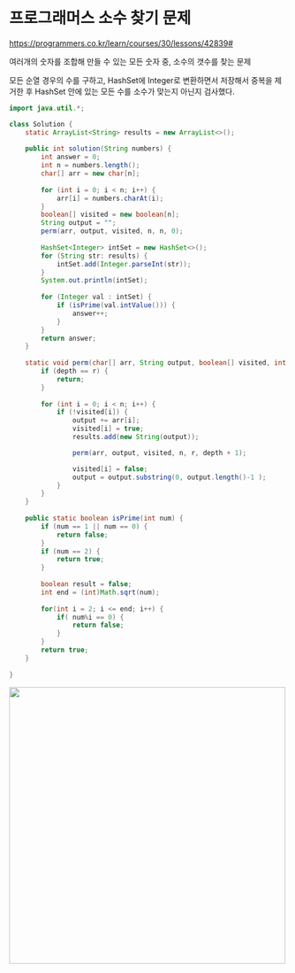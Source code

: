 # 프로그래머스 소수 찾기 문제

https://programmers.co.kr/learn/courses/30/lessons/42839#

여러개의 숫자를 조합해 만들 수 있는 모든 숫자 중, 소수의 갯수를 찾는 문제

모든 순열 경우의 수를 구하고, HashSet에 Integer로 변환하면서 저장해서 중복을 제거한 후
HashSet 안에 있는 모든 수를 소수가 맞는지 아닌지 검사했다.
```java
import java.util.*;

class Solution {
    static ArrayList<String> results = new ArrayList<>();
    
    public int solution(String numbers) {
        int answer = 0;
        int n = numbers.length();
        char[] arr = new char[n];
        
        for (int i = 0; i < n; i++) {
            arr[i] = numbers.charAt(i);
        }
        boolean[] visited = new boolean[n];
        String output = "";
        perm(arr, output, visited, n, n, 0);
        
        HashSet<Integer> intSet = new HashSet<>();
        for (String str: results) {
            intSet.add(Integer.parseInt(str));
        }
        System.out.println(intSet);
        
        for (Integer val : intSet) {
            if (isPrime(val.intValue())) {
                answer++;
            }
        }
        return answer;
    }
    
    static void perm(char[] arr, String output, boolean[] visited, int n, int r, int depth) {
        if (depth == r) {
            return;
        }
        
        for (int i = 0; i < n; i++) {
            if (!visited[i]) {
                output += arr[i];
                visited[i] = true;
                results.add(new String(output));

                perm(arr, output, visited, n, r, depth + 1);

                visited[i] = false;
                output = output.substring(0, output.length()-1 );
            }   
        }
    }
    
    public static boolean isPrime(int num) {
        if (num == 1 || num == 0) {
            return false;
        }
        if (num == 2) {
            return true;
        }
        
        boolean result = false;
        int end = (int)Math.sqrt(num);
        
        for(int i = 2; i <= end; i++) {
            if( num%i == 0) {
                return false; 
            } 
        }        
        return true;        
    }
    
}
```

<img width="500" src="https://user-images.githubusercontent.com/22260098/112782991-3cce3b80-9089-11eb-8fb5-37e0265eb755.png">